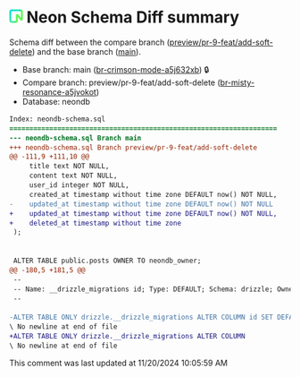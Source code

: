 <!--- [schema diff GitHub action comment identifier] -->
<!--- [diff digest: 0397306b7beb76c53ec7090d4fde82657be5f1f7f4aa6e1fb4a079f6c41cc204] -->

# <picture><source media="(prefers-color-scheme: dark)" srcset="./logos/logo-dark.svg"><img alt="Neon logo" src="./logos/logo-light.svg" width="24" height="24"></picture> Neon Schema Diff summary

Schema diff between the compare branch
([preview/pr-9-feat/add-soft-delete](https://console.neon.tech/app/projects/holy-wind-90398863/branches/br-misty-resonance-a5jvokot))
and the base branch
([main](https://console.neon.tech/app/projects/holy-wind-90398863/branches/br-crimson-mode-a5j632xb)).

- Base branch: main
  ([br-crimson-mode-a5j632xb](https://console.neon.tech/app/projects/holy-wind-90398863/branches/br-crimson-mode-a5j632xb))
  🔒
- Compare branch: preview/pr-9-feat/add-soft-delete
  ([br-misty-resonance-a5jvokot](https://console.neon.tech/app/projects/holy-wind-90398863/branches/br-misty-resonance-a5jvokot))
- Database: neondb

```diff
Index: neondb-schema.sql
===================================================================
--- neondb-schema.sql Branch main
+++ neondb-schema.sql Branch preview/pr-9-feat/add-soft-delete
@@ -111,9 +111,10 @@
     title text NOT NULL,
     content text NOT NULL,
     user_id integer NOT NULL,
     created_at timestamp without time zone DEFAULT now() NOT NULL,
-    updated_at timestamp without time zone DEFAULT now() NOT NULL
+    updated_at timestamp without time zone DEFAULT now() NOT NULL,
+    deleted_at timestamp without time zone
 );


 ALTER TABLE public.posts OWNER TO neondb_owner;
@@ -180,5 +181,5 @@
 --
 -- Name: __drizzle_migrations id; Type: DEFAULT; Schema: drizzle; Owner: neondb_owner
 --

-ALTER TABLE ONLY drizzle.__drizzle_migrations ALTER COLUMN id SET DEFAULT nextval('drizzle.__drizzle_m
\ No newline at end of file
+ALTER TABLE ONLY drizzle.__drizzle_migrations ALTER COLUMN
\ No newline at end of file

```

This comment was last updated at 11/20/2024 10:05:59 AM
